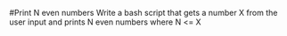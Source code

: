 #Print N even numbers
Write a bash script that gets a number X from the user input and prints N even numbers where N <= X